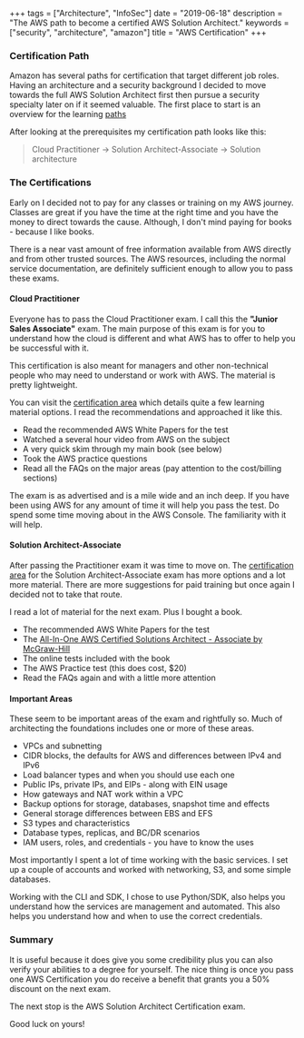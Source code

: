 +++
tags = ["Architecture", "InfoSec"]
date = "2019-06-18"
description = "The AWS path to become a certified AWS Solution Architect."
keywords = ["security", "architecture", "amazon"]
title = "AWS Certification"
+++

### Certification Path

Amazon has several paths for certification that target different job roles. Having an architecture and a security background I decided to move towards the full AWS Solution Architect first then pursue a security specialty later on if it seemed valuable. The first place to start is an overview for the learning [paths](https://aws.amazon.com/training/learning-paths)

After looking at the prerequisites my certification path looks like this:

> Cloud Practitioner -> Solution Architect-Associate -> Solution architecture


### The Certifications

Early on I decided not to pay for any classes or training on my AWS journey. Classes are great if you have the time at the right time and you have the money to direct towards the cause. Although, I don't mind paying for books - because I like books.

There is a near vast amount of free information available from AWS directly and from other trusted sources. The AWS resources, including the normal service documentation, are definitely sufficient enough to allow you to pass these exams.   

#### Cloud Practitioner

Everyone has to pass the Cloud Practitioner exam. I call this the **"Junior Sales Associate"** exam. The main purpose of this exam is for you to understand how the cloud is different and what AWS has to offer to help you be successful with it.

This certification is also meant for managers and other non-technical people who may need to understand or work with AWS. The material is pretty lightweight.

You can visit the [certification area](https://aws.amazon.com/training/course-descriptions/cloud-practitioner-essentials/) which details quite a few learning material options. I read the recommendations and approached it like this.

* Read the recommended AWS White Papers for the test
* Watched a several hour video from AWS on the subject
* A very quick skim through my main book (see below)
* Took the AWS practice questions
* Read all the FAQs on the major areas (pay attention to the cost/billing sections)

The exam is as advertised and is a mile wide and an inch deep. If you have been using AWS for any amount of time it will help you pass the test. Do spend some time moving about in the AWS Console. The familiarity with it will help.

#### Solution Architect-Associate

After passing the Practitioner exam it was time to move on. The [certification area](https://aws.amazon.com/certification/certified-solutions-architect-associate/) for the Solution Architect-Associate exam has more options and a lot more material. There are more suggestions for paid training but once again I decided not to take that route.

I read a lot of material for the next exam. Plus I bought a book.

* The recommended AWS White Papers for the test
* The [All-In-One AWS Certified Solutions Architect - Associate by McGraw-Hill](https://www.amazon.com/gp/product/1260108279)
* The online tests included with the book
* The AWS Practice test (this does cost, $20)
* Read the FAQs again and with a little more attention

#### Important Areas

These seem to be important areas of the exam and rightfully so. Much of architecting the foundations includes one or more of these areas.

* VPCs and subnetting
* CIDR blocks, the defaults for AWS and differences between IPv4 and IPv6
* Load balancer types and when you should use each one
* Public IPs, private IPs, and EIPs - along with EIN usage
* How gateways and NAT work within a VPC
* Backup options for storage, databases, snapshot time and effects
* General storage differences between EBS and EFS
* S3 types and characteristics
* Database types, replicas, and BC/DR scenarios
* IAM users, roles, and credentials - you have to know the uses

Most importantly I spent a lot of time working with the basic services. I set up a couple of accounts and worked with networking, S3, and some simple databases.

Working with the CLI and SDK, I chose to use Python/SDK, also helps you understand how the services are management and automated. This also helps you understand how and when to use the correct credentials.

### Summary

It is useful because it does give you some credibility plus you can also verify your abilities to a degree for yourself. The nice thing is once you pass one AWS Certification you do receive a benefit that grants you a 50% discount on the next exam.

The next stop is the AWS Solution Architect Certification exam.

Good luck on yours!
